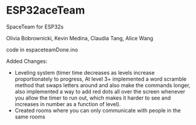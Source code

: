 # ESP32aceTeam
SpaceTeam for ESP32s

Olivia Bobrownicki, Kevin Medina, Claudia Tang, Alice Wang

code in espaceteamDone.ino

Added Changes: 
- Leveling system (timer time decreases as levels increase proportionately to progress, At level 3+ implemented a word scramble method that swaps letters around and also make the commands longer, also implemented a way to add red dots all over the screen whenever you allow the timer to run out, which makes it harder to see and increases in number as a function of level).
- Created rooms where you can only communicate with people in the same rooms

